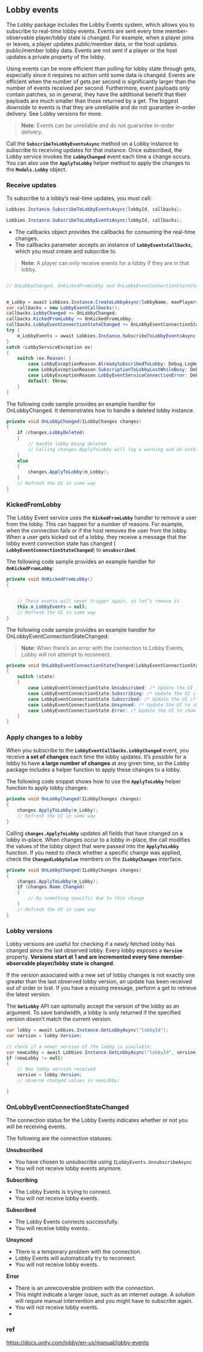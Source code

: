 ## Lobby events

The Lobby package includes the Lobby Events system, which allows you to subscribe to real-time lobby events. Events are sent every time member-observable player/lobby state is changed. For example, when a player joins or leaves, a player updates public/member data, or the host updates public/member lobby data. Events are not sent if a player or the host updates a private property of the lobby.


Using events can be more efficient than polling for lobby state through gets, especially since it requires no action until some data is changed. Events are efficient when the number of gets per second is significantly larger than the number of events received per second. Furthermore, event payloads only contain patches, so in general, they have the additional benefit that their payloads are much smaller than those returned by a get. The biggest downside to events is that they are unreliable and do not guarantee in-order delivery. See Lobby versions for more.

> **Note**: Events can be unreliable and do not guarantee in-order delivery.

Call the **`SubscribeToLobbyEventsAsync`** method on a Lobby instance to subscribe to receiving updates for that instance. Once subscribed, the Lobby service invokes the **`LobbyChanged`** event each time a change occurs. You can also use the **`ApplyToLobby`** helper method to apply the changes to the **`Models.Lobby`** object.



### Receive updates

To subscribe to a lobby’s real-time updates, you must call:

```cs 
Lobbies.Instance.SubscribeToLobbyEventsAsync(lobbyId, callbacks);
```

```cs 
Lobbies.Instance.SubscribeToLobbyEventsAsync(lobbyId, callbacks);
```

-   The callbacks object provides the callbacks for consuming the real-time changes.
-   The callbacks parameter accepts an instance of **`LobbyEventsCallbacks`**, which you must create and subscribe to.

> **Note**: A player can only receive events for a lobby if they are in that lobby.

```cs

// OnLobbyChanged, OnKickedFromLobby and OnLobbyEventConnectionStateChanged handle the events.


m_Lobby = await Lobbies.Instance.CreateLobbyAsync(lobbyName, maxPlayers, options);
var callbacks = new LobbyEventCallbacks();
callbacks.LobbyChanged += OnLobbyChanged;
callbacks.KickedFromLobby += OnKickedFromLobby;
callbacks.LobbyEventConnectionStateChanged += OnLobbyEventConnectionStateChanged;
try {
    m_LobbyEvents = await Lobbies.Instance.SubscribeToLobbyEventsAsync(m_Lobby.Id, callbacks);
}
catch (LobbyServiceException ex)
{
    switch (ex.Reason) {
        case LobbyExceptionReason.AlreadySubscribedToLobby: Debug.LogWarning($"Already subscribed to lobby[{m_Lobby.Id}]. We did not need to try and subscribe again. Exception Message: {ex.Message}"); break;
        case LobbyExceptionReason.SubscriptionToLobbyLostWhileBusy: Debug.LogError($"Subscription to lobby events was lost while it was busy trying to subscribe. Exception Message: {ex.Message}"); throw;
        case LobbyExceptionReason.LobbyEventServiceConnectionError: Debug.LogError($"Failed to connect to lobby events. Exception Message: {ex.Message}"); throw;
        default: throw;
    }
}
```

The following code sample provides an example handler for OnLobbyChanged. It demonstrates how to handle a deleted lobby instance.

```cs
private void OnLobbyChanged(ILobbyChanges changes)
{
    if (changes.LobbyDeleted)
    {
        // Handle lobby being deleted
        // Calling changes.ApplyToLobby will log a warning and do nothing
    }
    else
    {
        changes.ApplyToLobby(m_Lobby);
    }
    // Refresh the UI in some way
}
```

### KickedFromLobby

The Lobby Event service uses the **`KickedFromLobby`** handler to remove a user from the lobby. This can happen for a number of reasons. For example, when the connection fails or if the host removes the user from the lobby. When a user gets kicked out of a lobby, they receive a message that the lobby event connection state has changed ( **`LobbyEventConnectionStateChanged`**) to **`unsubscribed`**.

The following code sample provides an example handler for **`OnKickedFromLobby`**:

```cs
private void OnKickedFromLobby()
{


    // These events will never trigger again, so let’s remove it.
    this.m_LobbyEvents = null;
    // Refresh the UI in some way
}
```

The following code sample provides an example handler for OnLobbyEventConnectionStateChanged:

> **Note**: When there’s an error with the connection to Lobby Events, Lobby will not attempt to reconnect.


```cs
private void OnLobbyEventConnectionStateChanged(LobbyEventConnectionState state)
{
    switch (state)
    {
        case LobbyEventConnectionState.Unsubscribed: /* Update the UI if necessary, as the subscription has been stopped. */ break;
        case LobbyEventConnectionState.Subscribing: /* Update the UI if necessary, while waiting to be subscribed. */ break;
        case LobbyEventConnectionState.Subscribed: /* Update the UI if necessary, to show subscription is working. */ break;
        case LobbyEventConnectionState.Unsynced: /* Update the UI to show connection problems. Lobby will attempt to reconnect automatically. */ break;
        case LobbyEventConnectionState.Error: /* Update the UI to show the connection has errored. Lobby will not attempt to reconnect as something has gone wrong. */
    }
}
```

### Apply changes to a lobby

When you subscribe to the **`LobbyEventCallbacks.LobbyChanged`** event, you receive **a set of changes** each time the lobby updates. It’s possible for a lobby to have **a large number of changes** at any given time, so the Lobby package includes a helper function to apply these changes to a lobby.

The following code snippet shows how to use the **`ApplyToLobby`** helper function to apply lobby changes:

```cs
private void OnLobbyChanged(ILobbyChanges changes)
{
    changes.ApplyToLobby(m_Lobby);
    // Refresh the UI in some way
}
```

Calling **`changes.ApplyToLobby`** updates all fields that have changed on a lobby in-place. When changes occur to a lobby in-place, the call modifies the values of the lobby object that were passed into the **`ApplyToLobby`** function. If you need to check whether a specific change was applied, check the **`ChangedLobbyValue`** members on the **`ILobbyChanges`** interface.

```cs
private void OnLobbyChanged(ILobbyChanges changes)
{
    changes.ApplyToLobby(m_Lobby);
    if (changes.Name.Changed)
    {
        // Do something specific due to this change
    }
    // Refresh the UI in some way
}
```

### Lobby versions

Lobby versions are useful for checking if a newly fetched lobby has changed since the last observed lobby. Every lobby exposes a **`Version`** property. **Versions start at 1 and are incremented every time member**-**observable player/lobby state is changed**.

If the version associated with a new set of lobby changes is not exactly one greater than the last observed lobby version, an update has been received out of order or lost. If you have a missing message, perform a get to retrieve the latest version.

The **`GetLobby`** API can optionally accept the version of the lobby as an argument. To save bandwidth, a lobby is only returned if the specified version doesn’t match the current version.

```cs
var lobby = await Lobbies.Instance.GetLobbyAsync("lobbyId");
var version = lobby.Version;

// check if a newer version of the lobby is available:
var newLobby = await Lobbies.Instance.GetLobbyAsync("lobbyId", version);
if (newLobby != null)
{
    // New lobby version received
    version = lobby.Version;
    // observe changed values in newLobby:

}

```

### OnLobbyEventConnectionStateChanged

The connection status for the Lobby Events indicates whether or not you will be receiving events.

The following are the connection statuses:

**Unsubscribed**

-   You have chosen to unsubscribe using `ILobbyEvents.UnsubscribeAsync`
-   You will not receive lobby events anymore.

**Subscribing**

-   The Lobby Events is trying to connect.
-   You will not receive lobby events.

**Subscribed**

-   The Lobby Events connects successfully.
-   You will receive lobby events.

**Unsynced**

-   There is a temporary problem with the connection.
-   Lobby Events will automatically try to reconnect.
-   You will not receive lobby events.

**Error**

-   There is an unrecoverable problem with the connection.
-   This might indicate a larger issue, such as an internet outage. A solution will require manual intervention and you might have to subscribe again.
-   You will not receive lobby events.
-   





### ref 
https://docs.unity.com/lobby/en-us/manual/lobby-events
